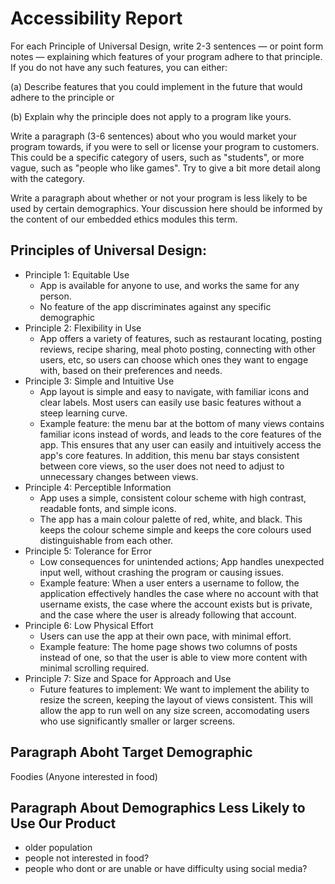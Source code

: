 # Accessibility Report
For each Principle of Universal Design, write 2-3 sentences — or point form notes — explaining which features of your program adhere to that principle. If you do not have any such features, you can either:

(a) Describe features that you could implement in the future that would adhere to the principle or

(b) Explain why the principle does not apply to a program like yours.

Write a paragraph (3-6 sentences) about who you would market your program towards, if you were to sell or license your program to customers. This could be a specific category of users, such as "students", or more vague, such as "people who like games". Try to give a bit more detail along with the category.

Write a paragraph about whether or not your program is less likely to be used by certain demographics. Your discussion here should be informed by the content of our embedded ethics modules this term.


## Principles of Universal Design:

- Principle 1: Equitable Use
    - App is available for anyone to use, and works the same for any person.
    - No feature of the app discriminates against any specific demographic
- Principle 2: Flexibility in Use
    - App offers a variety of features, such as restaurant locating, posting reviews, recipe sharing, meal photo posting, connecting with other users, etc, so users can choose which ones they want to engage with, based on their preferences and needs.
- Principle 3: Simple and Intuitive Use
    - App layout is simple and easy to navigate, with familiar icons and clear labels. Most users can easily use basic features without a steep learning curve.
    - Example feature: the menu bar at the bottom of many views contains familiar icons instead of words, and leads to the core features of the app. This ensures that any user can easily and intuitively access the app's core features. In addition, this menu bar stays consistent between core views, so the user does not need to adjust to unnecessary changes between views.
- Principle 4: Perceptible Information
    - App uses a simple, consistent colour scheme with high contrast, readable fonts, and simple icons.
    - The app has a main colour palette of red, white, and black. This keeps the colour scheme simple and keeps the core colours used distinguishable from each other.
- Principle 5: Tolerance for Error
    - Low consequences for unintended actions; App handles unexpected input well, without crashing the program or causing issues.
    - Example feature: When a user enters a username to follow, the application effectively handles the case where no account with that username exists, the case where the account exists but is private, and the case where the user is already following that account.
- Principle 6: Low Physical Effort
    - Users can use the app at their own pace, with minimal effort.
    - Example feature: The home page shows two columns of posts instead of one, so that the user is able to view more content with minimal scrolling required.
- Principle 7: Size and Space for Approach and Use
    - Future features to implement: We want to implement the ability to resize the screen, keeping the layout of views consistent. This will allow the app to run well on any size screen, accomodating users who use significantly smaller or larger screens.

## Paragraph Aboht Target Demographic
Foodies (Anyone interested in food)

## Paragraph About Demographics Less Likely to Use Our Product
- older population
- people not interested in food?
- people who dont or are unable or have difficulty using social media?

